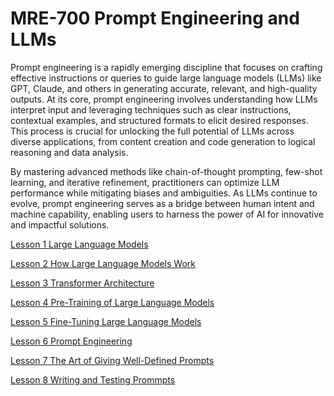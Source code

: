 # MRE-700 Prompt Engineering and LLMs
Prompt engineering is a rapidly emerging discipline that focuses on crafting effective instructions or queries to guide large language models (LLMs) like GPT, Claude, and others in generating accurate, relevant, and high-quality outputs. At its core, prompt engineering involves understanding how LLMs interpret input and leveraging techniques such as clear instructions, contextual examples, and structured formats to elicit desired responses. This process is crucial for unlocking the full potential of LLMs across diverse applications, from content creation and code generation to logical reasoning and data analysis. 

By mastering advanced methods like chain-of-thought prompting, few-shot learning, and iterative refinement, practitioners can optimize LLM performance while mitigating biases and ambiguities. As LLMs continue to evolve, prompt engineering serves as a bridge between human intent and machine capability, enabling users to harness the power of AI for innovative and impactful solutions.


[Lesson 1 Large Language Models](Lesson_01/Readme.md)

[Lesson 2 How Large Language Models Work](Lesson_02/Readme.md)

[Lesson 3 Transformer Architecture](Lesson_03/Readme.md)

[Lesson 4 Pre-Training of Large Language Models](Lesson_04/Readme.md)

[Lesson 5 Fine-Tuning Large Language Models](Lesson_05/Readme.md)

[Lesson 6 Prompt Engineering](Lesson_06/Readme.md)

[Lesson 7 The Art of Giving Well-Defined Prompts](Lesson_07/Readme.md)

[Lesson 8 Writing and Testing Prommpts](Lesson_08/Readme.md)
